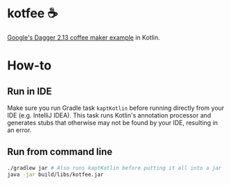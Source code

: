 # kotfee ☕️

[Google's Dagger 2.13 coffee maker example](https://github.com/google/dagger/tree/dagger-2.13/examples/simple) in Kotlin.

# How-to

## Run in IDE

Make sure you run Gradle task `kaptKotlin` before running directly from your IDE (e.g. IntelliJ IDEA). This task runs Kotlin's annotation processor and generates stubs that otherwise may not be found by your IDE, resulting in an error.

## Run from command line

```bash
./gradlew jar # Also runs kaptKotlin before putting it all into a jar
java -jar build/libs/kotfee.jar
```
